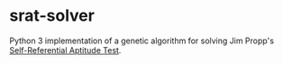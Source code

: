 # srat-solver

Python 3 implementation of a genetic algorithm for solving Jim Propp's [Self-Referential Aptitude Test](http://faculty.uml.edu/jpropp/srat.html).
